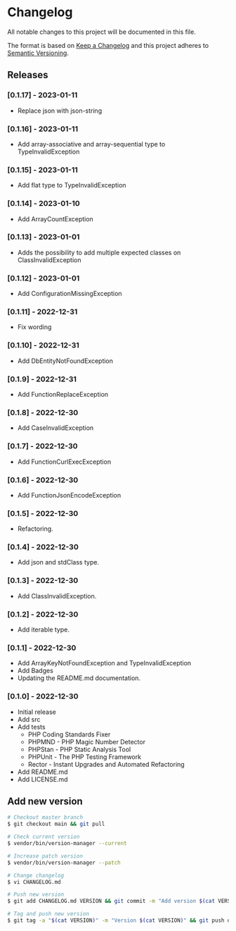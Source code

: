 # Changelog

All notable changes to this project will be documented in this file.

The format is based on [Keep a Changelog](http://keepachangelog.com/en/1.0.0/)
and this project adheres to [Semantic Versioning](http://semver.org/spec/v2.0.0.html).

## Releases

### [0.1.17] - 2023-01-11

* Replace json with json-string

### [0.1.16] - 2023-01-11

* Add array-associative and array-sequential type to TypeInvalidException

### [0.1.15] - 2023-01-11

* Add flat type to TypeInvalidException

### [0.1.14] - 2023-01-10

* Add ArrayCountException

### [0.1.13] - 2023-01-01

* Adds the possibility to add multiple expected classes on ClassInvalidException

### [0.1.12] - 2023-01-01

* Add ConfigurationMissingException

### [0.1.11] - 2022-12-31

* Fix wording

### [0.1.10] - 2022-12-31

* Add DbEntityNotFoundException

### [0.1.9] - 2022-12-31

* Add FunctionReplaceException

### [0.1.8] - 2022-12-30

* Add CaseInvalidException

### [0.1.7] - 2022-12-30

* Add FunctionCurlExecException

### [0.1.6] - 2022-12-30

* Add FunctionJsonEncodeException

### [0.1.5] - 2022-12-30

* Refactoring.

### [0.1.4] - 2022-12-30

* Add json and stdClass type.

### [0.1.3] - 2022-12-30

* Add ClassInvalidException.

### [0.1.2] - 2022-12-30

* Add iterable type.

### [0.1.1] - 2022-12-30

* Add ArrayKeyNotFoundException and TypeInvalidException
* Add Badges
* Updating the README.md documentation.

### [0.1.0] - 2022-12-30

* Initial release
* Add src
* Add tests
  * PHP Coding Standards Fixer
  * PHPMND - PHP Magic Number Detector
  * PHPStan - PHP Static Analysis Tool
  * PHPUnit - The PHP Testing Framework
  * Rector - Instant Upgrades and Automated Refactoring
* Add README.md
* Add LICENSE.md

## Add new version

```bash
# Checkout master branch
$ git checkout main && git pull

# Check current version
$ vendor/bin/version-manager --current

# Increase patch version
$ vendor/bin/version-manager --patch

# Change changelog
$ vi CHANGELOG.md

# Push new version
$ git add CHANGELOG.md VERSION && git commit -m "Add version $(cat VERSION)" && git push

# Tag and push new version
$ git tag -a "$(cat VERSION)" -m "Version $(cat VERSION)" && git push origin "$(cat VERSION)"
```
